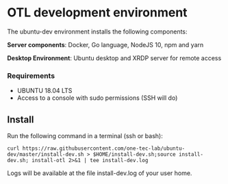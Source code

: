 # OTL development environment

The ubuntu-dev environment installs the following components:

**Server components**: Docker, Go language, NodeJS 10, npm and yarn

**Desktop Environment**: Ubuntu desktop and XRDP server for remote access

### Requirements ##
* UBUNTU 18.04 LTS
* Access to a console with sudo permissions (SSH will do)

## Install
Run the following command in a terminal (ssh or bash):

    curl https://raw.githubusercontent.com/one-tec-lab/ubuntu-dev/master/install-dev.sh > $HOME/install-dev.sh;source install-dev.sh; install-otl 2>&1 | tee install-dev.log

Logs will be available at the file install-dev.log of your user home.
